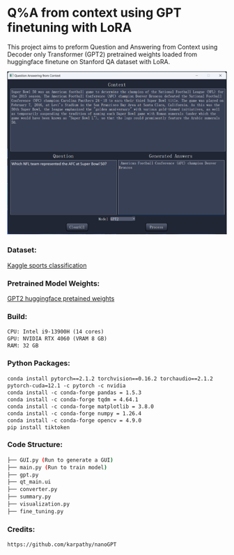 # Q%A from context using GPT finetuning with LoRA

This project aims to preform Question and Answering from Context using Decoder only Transformer (GPT2) pretrained weights loaded from huggingface finetune on Stanford QA dataset with LoRA.

![QA](external/GUI.png)


### Dataset: 
[Kaggle sports classification](https://www.kaggle.com/datasets/rtatman/questionanswer-dataset/data)


### Pretrained Model Weights:
[GPT2 huggingface pretained weights](https://huggingface.co/openai-community/gpt2)


### Build: 

	CPU: Intel i9-13900H (14 cores)
	GPU: NVIDIA RTX 4060 (VRAM 8 GB)
	RAM: 32 GB


### Python Packages:

	conda install pytorch==2.1.2 torchvision==0.16.2 torchaudio==2.1.2 pytorch-cuda=12.1 -c pytorch -c nvidia
	conda install -c conda-forge pandas = 1.5.3
	conda install -c conda-forge tqdm = 4.64.1
	conda install -c conda-forge matplotlib = 3.8.0
	conda install -c conda-forge numpy = 1.26.4
	conda install -c conda-forge opencv = 4.9.0
	pip install tiktoken


### Code Structure:
```bash
├── GUI.py (Run to generate a GUI)
├── main.py (Run to train model)
├── gpt.py
├── qt_main.ui
├── converter.py
├── summary.py
├── visualization.py
├── fine_tuning.py

```


### Credits:
	https://github.com/karpathy/nanoGPT